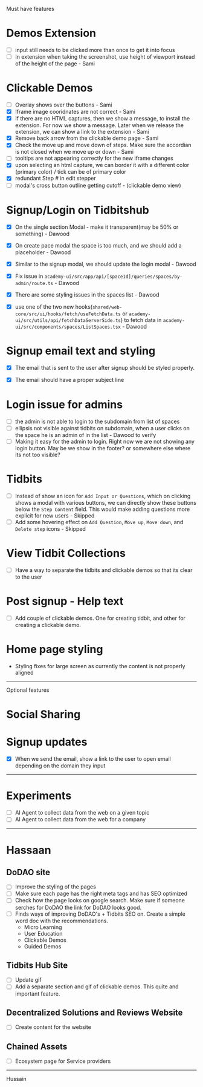 
Must have features

# Demos Extension
- [ ] input still needs to be clicked more than once to get it into focus
- [ ] In extension when taking the screenshot, use height of viewport instead of the height of the page - Sami

# Clickable Demos
- [ ] Overlay shows over the buttons - Sami
- [x] Iframe image cooridnates are not correct - Sami
- [x] If there are no HTML captures, then we show a message, to install the extension. For now we show a message. Later
when we release the extension, we can show a link to the extension - Sami
- [x] Remove back arrow from the clickable demo page - Sami
- [x] Check the move up and move down of steps. Make sure the accordian is not closed when we move up or down - Sami
- [ ] tooltips are not appearing correctly for the new iframe changes
- [x] upon selecting an html capture,  we can border it with a different color (primary color) / tick can be of primary color
- [x] redundant Step # in edit stepper
- [ ] modal's cross button outline getting cutoff - (clickable demo view)
  
# Signup/Login on Tidbitshub
- [x] On the single section Modal - make it transparent(may be 50% or something) - Dawood
- [x] On create pace modal the space is too much, and we should add a placeholder - Dawood
- [x] Similar to the signup modal, we should update the login modal - Dawood
- [x] Fix issue in `academy-ui/src/app/api/[spaceId]/queries/spaces/by-admin/route.ts` - Dawood
- [x] There are some styling issues in the spaces list - Dawood
- [x] use one of the two new hooks(`shared/web-core/src/ui/hooks/fetch/useFetchData.ts` or `academy-ui/src/utils/api/fetchDataServerSide.ts`) to fetch data in `academy-ui/src/components/spaces/ListSpaces.tsx` - Dawood


# Signup email text and styling
- [x] The email that is sent to the user after signup should be styled properly.
- [x] The email should have a proper subject line


# Login issue for admins
- [ ] the admin is not able to login to the subdomain from list of spaces
- [ ] ellipsis not visible against tidbits on subdomain, when a user clicks on the space he is an admin of in the list - Dawood to verify
- [ ] Making it easy for the admin to login. Right now we are not showing any login button.
  May be we show in the footer? or somewhere else where its not too visible?

# Tidbits
- [ ] Instead of show an icon for `Add Input or Questions`, which on clicking shows a modal with various buttons, we 
can directly show these buttons below the `Step Content` field. This would make adding questions more explicit for new 
users - Skipped
- [ ] Add some hovering effect on `Add Question`, `Move up`, `Move down`, and `Delete step` icons - Skipped

# View Tidbit Collections
- [ ] Have a way to separate the tidbits and clickable demos so that its clear to the user


# Post signup - Help text

- [ ] Add couple of clickable demos. One for creating tidbit, and other for creating a clickable demo.


# Home page styling
- Styling fixes for large screen as currently the content is not properly aligned


--------
Optional features

# Social Sharing

# Signup updates
- [x] When we send the email, show a link to the user to open email depending on the domain they input

---------



# Experiments
- [ ] AI Agent to collect data from the web on a given topic
- [ ] AI Agent to collect data from the web for a company

---------
# Hassaan

## DoDAO site
- [ ] Improve the styling of the pages
- [ ] Make sure each page has the right meta tags and has SEO optimized
- [ ] Check how the page looks on google search. Make sure if someone serches for DoDAO the link for DoDAO looks good.
- [ ] Finds ways of improving DoDAO's + Tidbits SEO on. Create a simple word doc with the recommendations.
     - Micro Learning
     - User Education
     - Clickable Demos
     - Guided Demos


## Tidbits Hub Site
- [ ] Update gif
- [ ] Add a separate section and gif of clickable demos. This quite and important feature.

## Decentralized Solutions and Reviews Website
- [ ] Create content for the website

## Chained Assets
- [ ] Ecosystem page for Service providers
---------
Hussain
